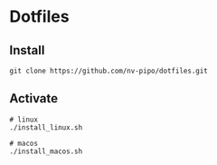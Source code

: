 # Dotfiles

## Install
```
git clone https://github.com/nv-pipo/dotfiles.git
```

## Activate
~~~shell
# linux
./install_linux.sh

# macos
./install_macos.sh
~~~